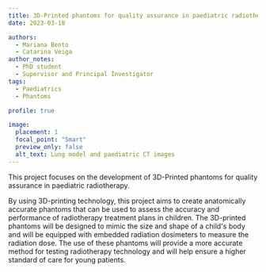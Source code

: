 ```yaml
---
title: 3D-Printed phantoms for quality assurance in paediatric radiotherapy
date: 2023-03-18

authors: 
  - Mariana Bento
  - Catarina Veiga
author_notes:
  - PhD student
  - Supervisor and Principal Investigator
tags:
  - Paediatrics
  - Phantoms

profile: true

image:
  placement: 1
  focal_point: "Smart"
  preview_only: false
  alt_text: Lung model and paediatric CT images
---
```


This project focuses on the development of 3D-Printed phantoms for quality assurance in paediatric radiotherapy. 

<!--more-->


By using 3D-printing technology, this project aims to create anatomically accurate phantoms that can be used to assess the accuracy and performance of radiotherapy treatment plans in children. The 3D-printed phantoms will be designed to mimic the size and shape of a child's body and will be equipped with embedded radiation dosimeters to measure the radiation dose. The use of these phantoms will provide a more accurate method for testing radiotherapy technology and will help ensure a higher standard of care for young patients.


